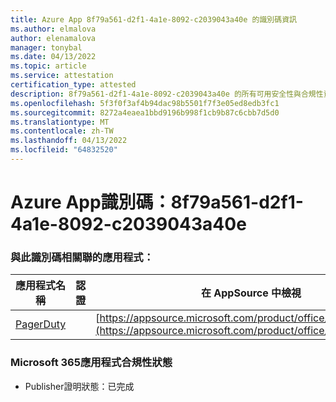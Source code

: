 ```yaml
---
title: Azure App 8f79a561-d2f1-4a1e-8092-c2039043a40e 的識別碼資訊
ms.author: elmalova
author: elenamalova
manager: tonybal
ms.date: 04/13/2022
ms.topic: article
ms.service: attestation
certification_type: attested
description: 8f79a561-d2f1-4a1e-8092-c2039043a40e 的所有可用安全性與合規性資訊。
ms.openlocfilehash: 5f3f0f3af4b94dac98b5501f7f3e05ed8edb3fc1
ms.sourcegitcommit: 8272a4eaea1bbd9196b998f1cb9b87c6cbb7d5d0
ms.translationtype: MT
ms.contentlocale: zh-TW
ms.lasthandoff: 04/13/2022
ms.locfileid: "64832520"
---
```

# <a name="azure-app-id-8f79a561-d2f1-4a1e-8092-c2039043a40e"></a>Azure App識別碼：8f79a561-d2f1-4a1e-8092-c2039043a40e


### <a name="apps-associated-with-this-id"></a>與此識別碼相關聯的應用程式：
| **應用程式名稱** | **認證** | **在 AppSource 中檢視** |
|--------------|---------------|-----------------------|
| [PagerDuty](../forward/WA200001637.md) |  | [https://appsource.microsoft.com/product/office/WA200001637](https://appsource.microsoft.com/product/office/WA200001637) |

### <a name="microsoft-365-app-compliance-status"></a>Microsoft 365應用程式合規性狀態
- Publisher證明狀態：已完成
